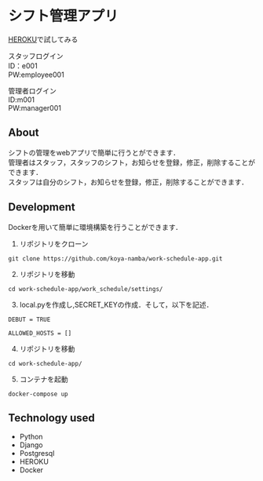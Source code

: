 # シフト管理アプリ

[HEROKU](https://workscheduleapp.herokuapp.com/)で試してみる

スタッフログイン  
ID：e001  
PW:employee001


管理者ログイン  
ID:m001  
PW:manager001

## About

シフトの管理をwebアプリで簡単に行うとができます．  
管理者はスタッフ，スタッフのシフト，お知らせを登録，修正，削除することができます．  
スタッフは自分のシフト，お知らせを登録，修正，削除することができます．

## Development

Dockerを用いて簡単に環境構築を行うことができます．

1.  リポジトリをクローン
```
git clone https://github.com/koya-namba/work-schedule-app.git
```
2. リポジトリを移動
```
cd work-schedule-app/work_schedule/settings/
```
3. local.pyを作成し,SECRET_KEYの作成．そして，以下を記述．
```
DEBUT = TRUE

ALLOWED_HOSTS = []
```
4. リポジトリを移動
```
cd work-schedule-app/
```
5. コンテナを起動
```
docker-compose up
```

## Technology used
- Python
- Django
- Postgresql
- HEROKU
- Docker

